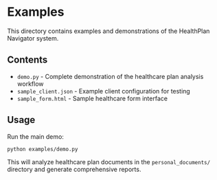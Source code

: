 # Examples

This directory contains examples and demonstrations of the HealthPlan Navigator system.

## Contents

- `demo.py` - Complete demonstration of the healthcare plan analysis workflow
- `sample_client.json` - Example client configuration for testing
- `sample_form.html` - Sample healthcare form interface

## Usage

Run the main demo:
```bash
python examples/demo.py
```

This will analyze healthcare plan documents in the `personal_documents/` directory and generate comprehensive reports.